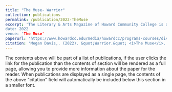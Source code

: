 ```yaml
---
title: "The Muse- Warrior"
collection: publications
permalink: /publication/2022-TheMuse
excerpt: 'The Literary & Arts Magazine of Howard Community College is about different writers and artists contribute their work into one piece. You can find my piece; Warrior, on page 35
date: 2022
venue: 'The Muse'
paperurl: 'https://www.howardcc.edu/media/howardcc/programs-courses/divisions/documents/muse-2022.pdf'
citation: 'Megan Davis,. (2022). &quot;Warrior.&quot; <i>The Muse</i>.'
---
```


The contents above will be part of a list of publications, if the user clicks the link for the publication than the contents of section will be rendered as a full page, allowing you to provide more information about the paper for the reader. When publications are displayed as a single page, the contents of the above "citation" field will automatically be included below this section in a smaller font.
